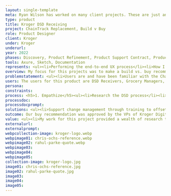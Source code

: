 ```yaml
---
layout: single-template
meta: Ryan Wilson has worked on many client projects. These are just an example of some of the excellent product design work that he could do on your project.
type: product
title: Kroger DSD Receiving
project: ChainTrack Replacement, Build v Buy
role: Product Designer
client: Kroger
under: Kroger
underurl: 
year: 2022
phases: Discovery, Product Refinement, Product Support Contract, Product Review Contract
tools: Axure, Sketch, Documentation
represents: <ul><li>Performing the end-to-end UX process</li><li>How I learn quickly and efficiently - <a href="http://localhost:4000/references/#Ochs">See Chris Ochs reference</a></li><li>Collaboration across brands, teams, and pods</li><li>How I approach simplifying complexity with a focus on making a better experience for the user</li><li>How I approach processing and outputting large amounts of information</li><li>The level of detail I put into my work</li></ul>
overview: My focus for this projects was to make a build vs. buy recommendation for replacing a piece of 35+ year-old software called ChainTrack. ChainTrack is used for receiving certain types of products through the docks at Kroger stores, a process called Direct Store Delivery, or DSD. This is where products like Coke, Fritos, and alcohol come into the store.I worked with a Product Manager and a Tech Lead to research, observe, and understand how to replace ChainTrack most effectively. <br> <i>NOTE&#58; I can not publicly share a visual representation of this product</i>.
problemstatement: <ul><li>Users are and have been familiar with the ChainTrack product</li><li>All Kroger digital products are deployed on Zebra devices, ChainTrack cannot run on modern devices</li><li>In a solution product data has to be easily output and shared</li></ul>
users: The users for this product are DSD Receivers, Grocery Managers, Admins, and the System Operations team.
persona:
constraints:
process: <h5>1. Empathize</h5><ul><li>Research the DSD process</li><li>Understand the DSD Receiver, & identify other users</li><li>Capture the Voice of the Customer through a survey</li><li>Observe DSD Receivers in their environment</li></ul><h5>2. Define</h5><ul><li>Business and user requirements for the replacement solution</li><li>Identify places for improvement</li>Identify clear industry differentiator, if any<li>Do a “fit” test – Meet with third-party providers</li><li>Create and maintain living documentation</li></ul><h5>3. Present to Leadership</h5>
processdoc:
processdocprompt:
solutions: <ul><li>Support change management through training to offset any difficulties in migrating to the new software and device</li> <li>The new software runs on the Zebra device natively and will easily fit into the Kroger Associate Experience products</li> <li>Sharing data internally between departments will be easy with the new software</li></ul>
outcome: Our buy recommendation was approved by the VPs of Kroger Digital Technologies. We provided this document to the VPs for early review before the meeting. A short way into our presentation our recommendation was enthusiastically approved to move forward in partnering with the company we recommended. The VPs noted that it was the amount of research and documentation that we provided provided a lot of trust in our decision.
value: <ul><li>My work for this project provided a wealth of research that supported our recommendation to buy a third-party replacement <li>I advocated for the UX process throughout the project</li> <li>I facilitated workshops with my team and cross-teams to capture information and helped to align our understanding</li> <li>After we obtained approval for our recommendation, I pushed the project forward despite contract delays, allowing me to begin to ideate and iterate through user flows and prototypes</li> <li>Creation of both the user flows and prototypes vetted the product, calling out errors and highlighting gaps in flow and understanding. The prototype allowed the team to step through the product and identify questions we had for the software provider before we had access to the product.The prototype allowed us to preview the software to the business, which, since we did not yet have a copy, was an excellent method to visualize and communicate what we are buying</li></ul>
externalurl:
externalprompt:
webpcollection-image: kroger-logo.webp
webpimage01: chris-ochs-reference.webp
webpimage02: rahul-parke-quote.webp
webpimage03:
webpimage04:
webpimage05:
collection-image: kroger-logo.jpg
image01: chris-ochs-reference.jpg
image02: rahul-parke-quote.jpg
image03:
image04:
image05:
---
```

